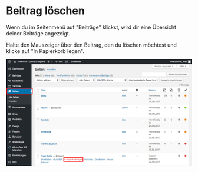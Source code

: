 # Beitrag löschen

Wenn du im Seitenmenü auf "Beiträge" klickst, wird dir eine Übersicht deiner Beiträge angezeigt.

Halte den Mauszeiger über den Beitrag, den du löschen möchtest und klicke auf "In Papierkorb legen".

![test-image](./assets/delete.jpg)
